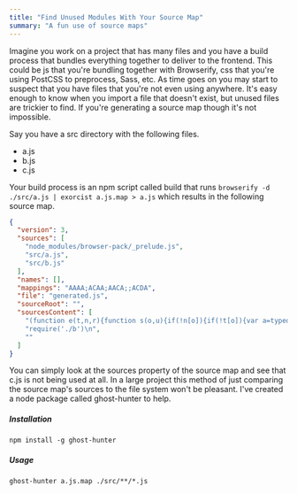 ```yaml
---
title: "Find Unused Modules With Your Source Map"
summary: "A fun use of source maps"
---
```

Imagine you work on a project that has many files and you have a build process that bundles everything together to deliver to the frontend. This could be js that you're bundling together with Browserify, css that you're using PostCSS to preprocess, Sass, etc. As time goes on you may start to suspect that you have files that you're not even using anywhere. It's easy enough to know when you import a file that doesn't exist, but unused files are trickier to find. If you're generating a source map though it's not impossible.

Say you have a src directory with the following files.

- a.js
- b.js
- c.js

Your build process is an npm script called build that runs `browserify -d ./src/a.js | exorcist a.js.map > a.js` which results in the following source map.

``` json
{
  "version": 3,
  "sources": [
    "node_modules/browser-pack/_prelude.js",
    "src/a.js",
    "src/b.js"
  ],
  "names": [],
  "mappings": "AAAA;ACAA;AACA;;ACDA",
  "file": "generated.js",
  "sourceRoot": "",
  "sourcesContent": [
    "(function e(t,n,r){function s(o,u){if(!n[o]){if(!t[o]){var a=typeof require==\"function\"&&require;if(!u&&a)return a(o,!0);if(i)return i(o,!0);var f=new Error(\"Cannot find module '\"+o+\"'\");throw f.code=\"MODULE_NOT_FOUND\",f}var l=n[o]={exports:{}};t[o][0].call(l.exports,function(e){var n=t[o][1][e];return s(n?n:e)},l,l.exports,e,t,n,r)}return n[o].exports}var i=typeof require==\"function\"&&require;for(var o=0;o<r.length;o++)s(r[o]);return s})",
    "require('./b')\n",
    ""
  ]
}
```

You can simply look at the sources property of the source map and see that c.js is not being used at all. In a large project this method of just comparing the source map's sources to the file system won't be pleasant. I've created a node package called ghost-hunter to help.

##### Installation

```
npm install -g ghost-hunter
```

##### Usage

```
ghost-hunter a.js.map ./src/**/*.js
```
